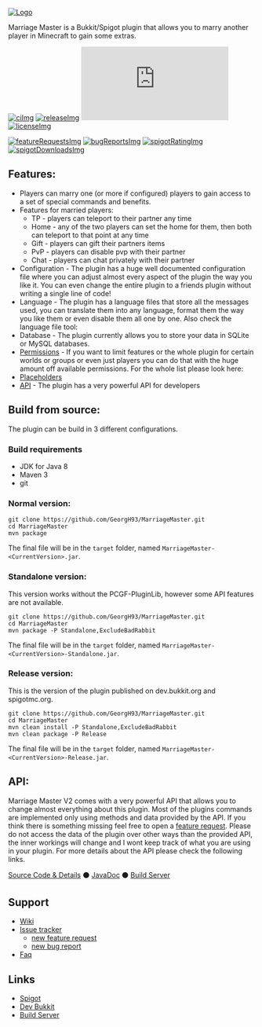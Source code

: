 <!-- Variables (this block will not be visible in the readme -->
[banner]: https://pcgamingfreaks.at/images/marriagemaster.png
[spigot]: https://www.spigotmc.org/resources/marriage-master.19273/
<!--[spigotRatingImg]: https://img.shields.io/spiget/stars/19273.svg
[spigotDownloadsImg]: https://img.shields.io/spiget/downloads/19273.svg?label=downloads%20%28spigot%29-->
[spigotRatingImg]: https://img.shields.io/badge/dynamic/json.svg?color=brightgreen&label=rating&query=%24.rating.average&suffix=%20%2F%205&url=https%3A%2F%2Fapi.spiget.org%2Fv2%2Fresources%2F19273
[spigotDownloadsImg]: https://img.shields.io/badge/dynamic/json.svg?color=brightgreen&label=downloads%20%28spigotmc.org%29&query=%24.downloads&url=https%3A%2F%2Fapi.spiget.org%2Fv2%2Fresources%2F19273
[bukkit]: http://dev.bukkit.org/bukkit-plugins/marriage-master/
[issues]: https://github.com/GeorgH93/MarriageMaster/issues
[wiki]: https://github.com/GeorgH93/MarriageMaster/wiki
[wiki_faq]: https://github.com/GeorgH93/MarriageMaster/wiki/faq
[wikiPermissions]: https://github.com/GeorgH93/MarriageMaster/wiki/Permissions
[wikiPlaceholders]: https://github.com/GeorgH93/MarriageMaster/wiki/Placeholders
[release]: https://github.com/GeorgH93/MarriageMaster/releases/latest
[releaseImg]: https://img.shields.io/github/release/GeorgH93/MarriageMaster.svg?label=github%20release
[license]: https://github.com/GeorgH93/MarriageMaster/blob/master/LICENSE
[licenseImg]: https://img.shields.io/github/license/GeorgH93/MarriageMaster.svg
[ci]: https://ci.pcgamingfreaks.at/job/MarriageMaster%20V2/
[ciImg]: https://ci.pcgamingfreaks.at/job/MarriageMaster%20V2/badge/icon
[apiVersionImg]: https://img.shields.io/badge/dynamic/xml.svg?label=api-version&query=%2F%2Frelease[1]&url=https%3A%2F%2Frepo.pcgamingfreaks.at%2Frepository%2Fmaven-releases%2Fat%2Fpcgamingfreaks%2FMarriageMaster-API%2Fmaven-metadata.xml
[api]: https://github.com/GeorgH93/MarriageMaster/tree/API
[apiJavaDoc]: https://ci.pcgamingfreaks.at/job/MarriageMaster%20API/javadoc/
[apiBuilds]: https://ci.pcgamingfreaks.at/job/MarriageMaster%20API/
[featureRequestsImg]: https://img.shields.io/github/issues/GeorgH93/MarriageMaster/enhancement.svg?label=feature%20requests
[featureRequests]: https://github.com/GeorgH93/MarriageMaster/issues?q=is%3Aissue+is%3Aopen+label%3Aenhancement
[requestFeature]: https://github.com/GeorgH93/MarriageMaster/issues/new?labels=enhancement&template=feature.md
[bugReportsImg]: https://img.shields.io/github/issues/GeorgH93/MarriageMaster/bug.svg?label=bug%20reports
[bugReports]: https://github.com/GeorgH93/MarriageMaster/issues?q=is%3Aissue+is%3Aopen+label%3Abug
[reportBug]: https://github.com/GeorgH93/MarriageMaster/issues/new?labels=bug&template=bug.md
<!-- End of variables block -->

[![Logo][banner]][spigot]

Marriage Master is a Bukkit/Spigot plugin that allows you to marry another player in Minecraft to gain some extras.

[![ciImg]][ci] [![releaseImg]][release]
[![apiVersionImg]][api] [![licenseImg]][license]

[![featureRequestsImg]][featureRequests] [![bugReportsImg]][bugReports]
[![spigotRatingImg]][spigot] [![spigotDownloadsImg]][spigot]

## Features:
- Players can marry one (or more if configured) players to gain access to a set of special commands and benefits.
- Features for married players:
  - TP - players can teleport to their partner any time
  - Home - any of the two players can set the home for them, then both can teleport to that point at any time
  - Gift - players can gift their partners items
  - PvP - players can disable pvp with their partner
  - Chat - players can chat privately with their partner
- Configuration - The plugin has a huge well documented configuration file where you can adjust almost every aspect of the plugin the way you like it. You can even change the entire plugin to a friends plugin without writing a single line of code!
- Language - The plugin has a language files that store all the messages used, you can translate them into any language, format them the way you like them or even disable them all one by one. Also check the language file tool:
- Database - The plugin currently allows you to store your data in SQLite or MySQL databases.
- [Permissions][wikiPermissions] - If you want to limit features or the whole plugin for certain worlds or groups or even just players you can do that with the huge amount off available permissions. For the whole list please look here:
- [Placeholders][wikiPlaceholders]
- [API][api] - The plugin has a very powerful API for developers

## Build from source:
The plugin can be build in 3 different configurations.

### Build requirements

* JDK for Java 8
* Maven 3
* git

### Normal version:
```
git clone https://github.com/GeorgH93/MarriageMaster.git
cd MarriageMaster
mvn package
```
The final file will be in the `target` folder, named `MarriageMaster-<CurrentVersion>.jar`.

### Standalone version:
This version works without the PCGF-PluginLib, however some API features are not available.
```
git clone https://github.com/GeorgH93/MarriageMaster.git
cd MarriageMaster
mvn package -P Standalone,ExcludeBadRabbit
```
The final file will be in the `target` folder, named `MarriageMaster-<CurrentVersion>-Standalone.jar`.

### Release version:
This is the version of the plugin published on dev.bukkit.org and spigotmc.org.
```
git clone https://github.com/GeorgH93/MarriageMaster.git
cd MarriageMaster
mvn clean install -P Standalone,ExcludeBadRabbit
mvn clean package -P Release
```
The final file will be in the `target` folder, named `MarriageMaster-<CurrentVersion>-Release.jar`.

## API:
Marriage Master V2 comes with a very powerful API that allows you to change almost everything about this plugin.
Most of the plugins commands are implemented only using methods and data provided by the API.
If you think there is something missing feel free to open a [feature request][requestFeature].
Please do not access the data of the plugin over other ways than the provided API, the inner workings will change and I wont keep track of what you are using in your plugin.
For more details about the API please check the following links.

[Source Code & Details][api] ⚫ [JavaDoc][apiJavaDoc] ⚫ [Build Server][apiBuilds]

## Support
* [Wiki][wiki]
* [Issue tracker][issues]
  * [new feature request][requestFeature]
  * [new bug report][reportBug]
* [Faq][wiki_faq]

## Links
* [Spigot][spigot]
* [Dev Bukkit][bukkit]
* [Build Server][ci]
